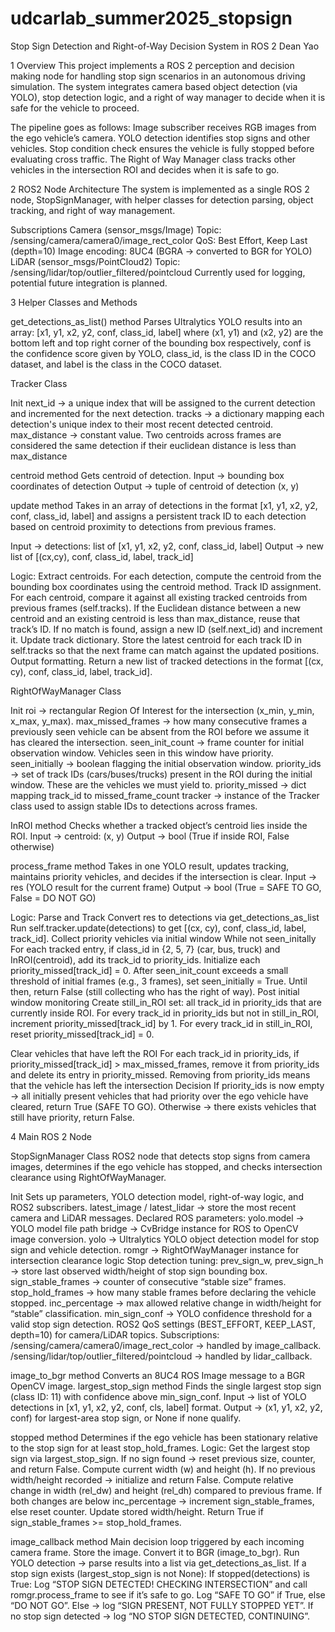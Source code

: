 # udcarlab_summer2025_stopsign
Stop Sign Detection and Right-of-Way Decision System in ROS 2
Dean Yao

1 Overview
This project implements a ROS 2 perception and decision making node for handling stop sign scenarios in an autonomous driving simulation.
The system integrates camera based object detection (via YOLO), stop detection logic, and a right of way manager to decide when it is safe for the vehicle to proceed.

The pipeline goes as follows:
Image subscriber receives RGB images from the ego vehicle’s camera.
YOLO detection identifies stop signs and other vehicles.
Stop condition check ensures the vehicle is fully stopped before evaluating cross traffic.
The Right of Way Manager class tracks other vehicles in the intersection ROI and decides when it is safe to go.

2 ROS2 Node Architecture
The system is implemented as a single ROS 2 node, StopSignManager, with helper classes for detection parsing, object tracking, and right of way management.

Subscriptions
Camera (sensor_msgs/Image)
Topic: /sensing/camera/camera0/image_rect_color
QoS: Best Effort, Keep Last (depth=10)
Image encoding: 8UC4 (BGRA → converted to BGR for YOLO)
LiDAR (sensor_msgs/PointCloud2)
Topic: /sensing/lidar/top/outlier_filtered/pointcloud
Currently used for logging, potential future integration is planned.

3 Helper Classes and Methods

get_detections_as_list() method
Parses Ultralytics YOLO results into an array: [x1, y1, x2, y2, conf, class_id, label] where (x1, y1) and (x2, y2) are the bottom left and top right corner of the bounding box respectively, conf is the confidence score given by YOLO, class_id, is the class ID in the COCO dataset, and label is the class in the COCO dataset.


Tracker Class

Init
next_id → a unique index that will be assigned to the current detection and incremented for the next detection.
tracks → a dictionary mapping each detection's unique index to their most recent detected centroid.
max_distance → constant value. Two centroids across frames are considered the same detection if their euclidean distance is less than max_distance

centroid method
Gets centroid of detection.
Input → bounding box coordinates of detection
Output → tuple of centroid of detection (x, y)

update method
Takes in an array of detections in the format [x1, y1, x2, y2, conf, class_id, label] and assigns a persistent track ID to each detection based on centroid proximity to detections from previous frames.

Input → detections: list of [x1, y1, x2, y2, conf, class_id, label]
Output → new list of [(cx,cy), conf, class_id, label, track_id]

Logic:
Extract centroids. For each detection, compute the centroid from the bounding box coordinates using the centroid method.
Track ID assignment. For each centroid, compare it against all existing tracked centroids from previous frames (self.tracks). If the Euclidean distance between a new centroid and an existing centroid is less than max_distance, reuse that track’s ID. If no match is found, assign a new ID (self.next_id) and increment it.
Update track dictionary. Store the latest centroid for each track ID in self.tracks so that the next frame can match against the updated positions.
Output formatting. Return a new list of tracked detections in the format [(cx, cy), conf, class_id, label, track_id].


RightOfWayManager Class

Init
roi → rectangular Region Of Interest for the intersection (x_min, y_min, x_max, y_max).
max_missed_frames → how many consecutive frames a previously seen vehicle can be absent from the ROI before we assume it has cleared the intersection.
seen_init_count → frame counter for initial observation window. Vehicles seen in this window have priority.
seen_initially → boolean flagging the initial observation window.
priority_ids → set of track IDs (cars/buses/trucks) present in the ROI during the initial window. These are the vehicles we must yield to.
priority_missed → dict mapping track_id to missed_frame_count 
tracker → instance of the Tracker class used to assign stable IDs to detections across frames.

InROI method
Checks whether a tracked object’s centroid lies inside the ROI.
Input → centroid: (x, y)
Output → bool (True if inside ROI, False otherwise)

process_frame method
Takes in one YOLO result, updates tracking, maintains priority vehicles, and decides if the intersection is clear.
Input → res (YOLO result for the current frame)
Output → bool (True = SAFE TO GO, False = DO NOT GO)

Logic:
Parse and Track
Convert res to detections via get_detections_as_list
Run self.tracker.update(detections) to get [(cx, cy), conf, class_id, label, track_id].
Collect priority vehicles via initial window
While not seen_initally
For each tracked entry, if class_id in {2, 5, 7} (car, bus, truck) and InROI(centroid), add its track_id to priority_ids.
Initialize each priority_missed[track_id] = 0.
After seen_init_count exceeds a small threshold of initial frames (e.g., 3 frames), set seen_initially = True.
Until then, return False (still collecting who has the right of way).
Post initial window monitoring
Create still_in_ROI set: all track_id in priority_ids that are currently inside ROI.
For every track_id in priority_ids but not in still_in_ROI, increment priority_missed[track_id] by 1.
For every track_id in still_in_ROI, reset priority_missed[track_id] = 0.

Clear vehicles that have left the ROI
For each track_id in priority_ids, if priority_missed[track_id] > max_missed_frames, remove it from priority_ids and delete its entry in priority_missed.
Removing from priority_ids means that the vehicle has left the intersection
Decision
If priority_ids is now empty → all initially present vehicles that had priority over the ego vehicle have cleared, return True (SAFE TO GO).
Otherwise → there exists vehicles that still have priority, return False.

4 Main ROS 2 Node

StopSignManager Class
ROS2 node that detects stop signs from camera images, determines if the ego vehicle has stopped, and checks intersection clearance using RightOfWayManager.

Init
Sets up parameters, YOLO detection model, right-of-way logic, and ROS2 subscribers.
latest_image / latest_lidar → store the most recent camera and LiDAR messages.
Declared ROS parameters:
yolo.model → YOLO model file path
bridge → CvBridge instance for ROS to OpenCV image conversion.
yolo → Ultralytics YOLO object detection model for stop sign and vehicle detection.
romgr → RightOfWayManager instance for intersection clearance logic
Stop detection tuning:
prev_sign_w, prev_sign_h → store last observed width/height of stop sign bounding box.
sign_stable_frames → counter of consecutive “stable size” frames.
stop_hold_frames → how many stable frames before declaring the vehicle stopped.
inc_percentage → max allowed relative change in width/height for “stable” classification.
min_sign_conf → YOLO confidence threshold for a valid stop sign detection.
ROS2 QoS settings (BEST_EFFORT, KEEP_LAST, depth=10) for camera/LiDAR topics.
Subscriptions:
/sensing/camera/camera0/image_rect_color → handled by image_callback.
/sensing/lidar/top/outlier_filtered/pointcloud → handled by lidar_callback.

image_to_bgr method
Converts an 8UC4 ROS Image message to a BGR OpenCV image.
largest_stop_sign method
Finds the single largest stop sign (class ID: 11) with confidence above min_sign_conf.
Input → list of YOLO detections in [x1, y1, x2, y2, conf, cls, label] format.
Output → (x1, y1, x2, y2, conf) for largest-area stop sign, or None if none qualify.

stopped method
Determines if the ego vehicle has been stationary relative to the stop sign for at least stop_hold_frames.
Logic:
Get the largest stop sign via largest_stop_sign.
If no sign found → reset previous size, counter, and return False.
Compute current width (w) and height (h).
If no previous width/height recorded → initialize and return False.
Compute relative change in width (rel_dw) and height (rel_dh) compared to previous frame.
If both changes are below inc_percentage → increment sign_stable_frames, else reset counter.
Update stored width/height.
Return True if sign_stable_frames >= stop_hold_frames.

image_callback method
Main decision loop triggered by each incoming camera frame.
Store the image.
Convert it to BGR (image_to_bgr).
Run YOLO detection → parse results into a list via get_detections_as_list.
If a stop sign exists (largest_stop_sign is not None):
If stopped(detections) is True:
Log “STOP SIGN DETECTED! CHECKING INTERSECTION” and call romgr.process_frame to see if it’s safe to go.
Log “SAFE TO GO” if True, else “DO NOT GO”.
Else → log “SIGN PRESENT, NOT FULLY STOPPED YET”.
If no stop sign detected → log “NO STOP SIGN DETECTED, CONTINUING”.

